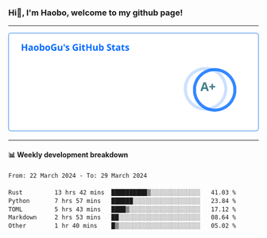 <!--<h2 align="center"> Hi👋, I'm Haobo, welcome to my github page! </h2>-->
### Hi👋, I'm Haobo, welcome to my github page!
-------

<img href="https://github.com/HaoboGu" src="assets/stats.svg" alt="github stats" /> 

-------

#### 📊 **Weekly development breakdown**
<!--START_SECTION:waka-->

```txt
From: 22 March 2024 - To: 29 March 2024

Rust         13 hrs 42 mins  ██████████▒░░░░░░░░░░░░░░   41.03 %
Python       7 hrs 57 mins   ██████░░░░░░░░░░░░░░░░░░░   23.84 %
TOML         5 hrs 43 mins   ████▒░░░░░░░░░░░░░░░░░░░░   17.12 %
Markdown     2 hrs 53 mins   ██░░░░░░░░░░░░░░░░░░░░░░░   08.64 %
Other        1 hr 40 mins    █▒░░░░░░░░░░░░░░░░░░░░░░░   05.02 %
```

<!--END_SECTION:waka-->
<!--
backup url: https://github-readme-status-dusky-ten.vercel.app/api?username=HaoboGu&count_private=true&show_icons=true&theme=transparent&border_color=2f80ed
-->
<!--
**HaoboGu/HaoboGu** is a ✨ _special_ ✨ repository because its `README.md` (this file) appears on your GitHub profile.

Here are some ideas to get you started:

- 🔭 I’m currently working on AI-assisted programming tools
- 🌱 I’m currently learning ...
- 👯 I’m looking to collaborate on ...
- 🤔 I’m looking for help with ...
- 💬 Ask me about ...
- 📫 How to reach me: ...
- 😄 Pronouns: ...
- ⚡ Fun fact: ...
-->

